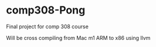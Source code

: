 # comp308-Pong

Final project for comp 308 course

Will be cross compiling from Mac m1 ARM to x86 using llvm
